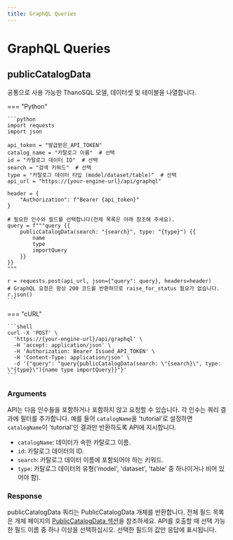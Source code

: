 ```yaml
---
title: GraphQL Queries
---
```


# **GraphQL Queries**


## __publicCatalogData__

공통으로 사용 가능한 ThanoSQL 모델, 데이터셋 및 테이블을 나열합니다.

=== "Python"

    ```python 
    import requests
    import json

    api_token = "발급받은_API_TOKEN"
    catalog_name = "카탈로그 이름"  # 선택
    id = "카탈로그 데이터 ID"  # 선택
    search = "검색 키워드"  # 선택
    type = "카탈로그 데이터 타입 (model/dataset/table)"  # 선택
    api_url = "https://{your-engine-url}/api/graphql"

    header = {
        "Authorization": f"Bearer {api_token}"
    }

    # 필요한 인수와 필드를 선택합니다(전체 목록은 아래 참조해 주세요).
    query = f"""query {{
        publicCatalogData(search: "{search}", type: "{type}") {{
            name
            type
            importQuery
        }}
    }}
    """

    r = requests.post(api_url, json={"query": query}, headers=header)
    # GraphQL 요청은 항상 200 코드를 반환하므로 raise_for_status 필요가 없습니다.
    r.json()
    ```

=== "cURL"

    ```shell
    curl -X 'POST' \
      'https://{your-engine-url}/api/graphql' \
      -H 'accept: application/json' \
      -H 'Authorization: Bearer Issued_API_TOKEN' \
      -H 'Content-Type: application/json' \
      -d '{"query": "query{publicCatalogData(search: \"{search}\", type: \"{type}\"){name type importQuery}}"}'
    ```

### __Arguments__

API는 다음 인수들을 포함하거나 포함하지 않고 요청할 수 있습니다. 각 인수는 쿼리 결과에 필터를 추가합니다. 예를 들어 `catalogName`을 'tutorial'로 설정하면 `catalogName`이 'tutorial'인 결과만 반환하도록 API에 지시합니다.

- `catalogName`: 데이터가 속한 카탈로그 이름.
- `id`: 카탈로그 데이터의 ID.
- `search`: 카탈로그 데이터 이름에 포함되어야 하는 키워드.
- `type`: 카탈로그 데이터의 유형('model', 'dataset', 'table' 중 하나이거나 비어 있어야 함).

### __Response__

publicCatalogData 쿼리는 PublicCatalogData 개체를 반환합니다. 전체 필드 목록은 개체 페이지의 [PublicCatalogData 섹션](../graphql_api_objects/#publiccatalogdata)을 참조하세요. API를 호출할 때 선택 가능한 필드 이름 중 하나 이상을 선택하십시오. 선택한 필드의 값만 응답에 표시됩니다.
